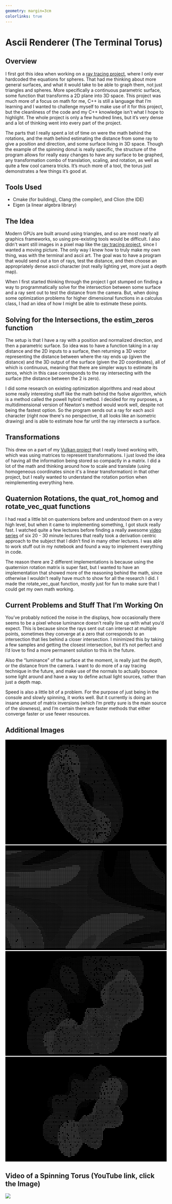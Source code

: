 ```yaml
---
geometry: margin=3cm
colorlinks: true
---
```


# Ascii Renderer (The Terminal Torus)

## Overview

I first got this idea when working on a [ray tracing project](https://github.com/njbizzle/RayTracingInOneWeekend), where I only ever hardcoded the equations for spheres. That had me thinking about more general surfaces, and what it would take to be able to graph them, not just triangles and spheres. More specifically a continuous parametric surface, some function that transforms a 2D plane into 3D space. This project was much more of a focus on math for me, C++ is still a language that I’m learning and I wanted to challenge myself to make use of it for this project, but the cleanliness of the code and my C++ knowledge isn't what I hope to highlight. The whole project is only a few hundred lines, but it’s very dense and a lot of thinking went into every part of the project. 

The parts that I really spent a lot of time on were the math behind the rotations, and the math behind estimating the distance from some ray to give a position and direction, and some surface living in 3D space. Though the example of the spinning donut is really specific, the structure of the program allows for really easy changes to have any surface to be graphed, any transformation combo of translation, scaling, and rotation, as well as quite a few cool camera tricks. It’s much more of a tool, the torus just demonstrates a few things it’s good at.

## Tools Used

- Cmake (for building), Clang (the compiler), and Clion (the IDE)
- Eigen (a linear algebra library)

## The Idea

Modern GPUs are built around using triangles, and so are most nearly all graphics frameworks, so using pre-existing tools would be difficult. I also didn't want still images in a pixel map like the [ray tracing project](https://github.com/njbizzle/RayTracingInOneWeekend), since I wanted a moving picture. The only way I knew how to truly make my own thing, was with the terminal and ascii art. The goal was to have a program that would send out a ton of rays, test the distance, and then choose an appropriately dense ascii character (not really lighting yet, more just a depth map).

When I first started thinking through the project I got stumped on finding a way to programmatically solve for the intersection between some surface and a ray sent out to test the distance from the camera. But, when doing some optimization problems for higher dimensional functions in a calculus class, I had an idea of how I might be able to estimate these points.

## Solving for the Intersections, the estim_zeros function

The setup is that I have a ray with a position and normalized direction, and then a parametric surface. So idea was to have a function taking in a ray distance and the 2D inputs to a surface, then returning a 3D vector representing the distance between where the ray ends up (given the distance) and the 3D output of the surface (given the 2D coordinates), all of which is continuous, meaning that there are simpler ways to estimate its zeros, which in this case corresponds to the ray intersecting with the surface (the distance between the 2 is zero).

I did some research on existing optimization algorithms and read about some really interesting stuff like the math behind the fsolve algorithm, which is a method called the powell hybrid method. I decided for my purposes, a multidimensional version of Newton's method would work well, despite not being the fastest option. So the program sends out a ray for each ascii character (right now there's no perspective, it all looks like an isometric drawing) and is able to estimate how far until the ray intersects a surface.

## Transformations

This drew on a part of my [Vulkan project](https://github.com/njbizzle/VulkanTutorial) that I really loved working with, which was using matrices to represent transformations. I just loved the idea of having all the information being stored so compactly in a matrix. I did a lot of the math and thinking around how to scale and translate (using homogeneous coordinates since it's a linear transformation) in that other project, but I really wanted to understand the rotation portion when reimplementing everything here.

## Quaternion Rotations, the quat_rot_homog and rotate_vec_quat functions

I had read a little bit on quaternions before and understood them on a very high level, but when it came to implementing something, I got stuck really fast. I watched quite a few lectures before finding a really awesome [video series](https://youtube.com/playlist?list=PLpzmRsG7u_gr0FO12cBWj-15_e0yqQQ1U&si=c61z5-dsT5mNspKx) of six 20 - 30 minute lectures that really took a derivation centric approach to the subject that I didn’t find in many other lectures. I was able to work stuff out in my notebook and found a way to implement everything in code. 

The reason there are 2 different implementations is because using the quaternion rotation matrix is super fast, but I wanted to have an implementation that showed more of the reasoning behind the math, since otherwise I wouldn't really have much to show for all the research I did. I made the rotate_vec_quat function, mostly just for fun to make sure that I could get my own math working. 

## Current Problems and Stuff That I’m Working On

You’ve probably noticed the noise in the displays, how occasionally there seems to be a pixel whose luminance doesn’t really line up with what you’d expect. This is because since the rays sent out can intersect at multiple points, sometimes they converge at a zero that corresponds to an intersection that lies behind a closer intersection. I minimized this by taking a few samples and getting the closest intersection, but it’s not perfect and I’d love to find a more permanent solution to this in the future.

Also the “luminance” of the surface at the moment, is really just the depth, or the distance from the camera. I want to do more of a ray tracing technique in the future, and make use of the normals to actually bounce some light around and have a way to define actual light sources, rather than just a depth map.

Speed is also a little bit of a problem. For the purpose of just being in the console and slowly spinning, it works well. But it currently is doing an insane amount of matrix inversions (which I’m pretty sure is the main source of the slowness), and I’m certain there are faster methods that either converge faster or use fewer resources.

## Additional Images

![](AsciiShapes/torus.png)
![](AsciiShapes/sin_uv_close_up.png)
![](AsciiShapes/wavy_torus_hor_16_close_up.png)
![](AsciiShapes/wavy_torus_strange.png)

## Video of a Spinning Torus (YouTube link, click the Image)

[![](https://img.youtube.com/vi/IRFWIjq2v08/0.jpg)](https://www.youtube.com/watch?v=IRFWIjq2v08)